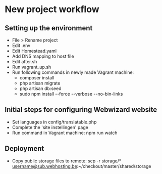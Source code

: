 # New project workflow

## Setting up the environment

* File > Rename project
* Edit .env
* Edit Homestead.yaml
* Add DNS mapping to host file
* Edit after.sh
* Run vagrant_up.sh
* Run following commands in newly made Vagrant machine:
    * composer install
    * php artisan migrate
    * php artisan db:seed
    * sudo npm install --force --verbose --no-bin-links
    
## Initial steps for configuring Webwizard website

* Set languages in config/translatable.php
* Complete the 'site instellingen' page
* Run command in Vagrant machine: npm run watch

## Deployment

* Copy public storage files to remote:
scp -r storage/* username@sub.webhosting.be:~/checkout/master/shared/storage

